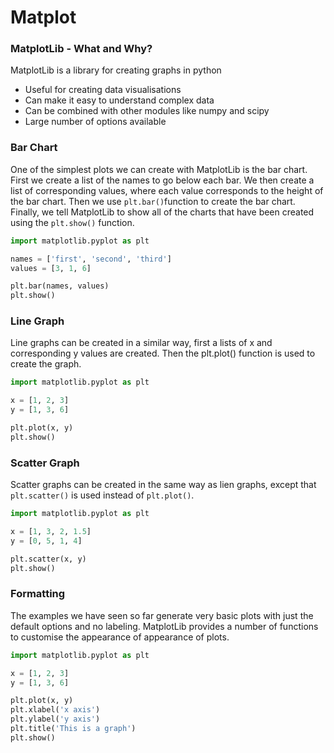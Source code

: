 # Matplot

### MatplotLib - What and Why?

MatplotLib is a library for creating graphs in python

* Useful for creating data visualisations
* Can make it easy to understand complex data
* Can be combined with other modules like numpy and scipy
* Large number of options available

### Bar Chart

One of the simplest plots we can create with MatplotLib is the bar chart. First we create a list of the names to go below each bar. We then create a list of corresponding values, where each value corresponds to the height of the bar chart. Then we use `plt.bar()`function to create the bar chart. Finally, we tell MatplotLib to show all of the charts that have been created using the `plt.show()` function.

```python
import matplotlib.pyplot as plt

names = ['first', 'second', 'third']
values = [3, 1, 6]

plt.bar(names, values)
plt.show()
```

### Line Graph

Line graphs can be created in a similar way, first a lists of x and corresponding y values are created. Then the plt.plot\(\) function is used to create the graph.

```python
import matplotlib.pyplot as plt

x = [1, 2, 3]
y = [1, 3, 6]

plt.plot(x, y)
plt.show()
```

### Scatter Graph

Scatter graphs can be created in the same way as lien graphs, except that `plt.scatter()` is used instead of `plt.plot()`.

```python
import matplotlib.pyplot as plt

x = [1, 3, 2, 1.5]
y = [0, 5, 1, 4]

plt.scatter(x, y)
plt.show()
```

### Formatting

The examples we have seen so far generate very basic plots with just the default options and no labeling. MatplotLib provides a number of functions to customise the appearance of appearance of plots.

```python
import matplotlib.pyplot as plt

x = [1, 2, 3]
y = [1, 3, 6]

plt.plot(x, y)
plt.xlabel('x axis')
plt.ylabel('y axis')
plt.title('This is a graph')
plt.show()
```

